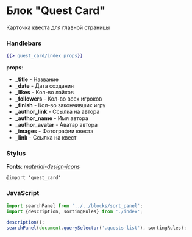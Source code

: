 # Блок "Quest Card"

Карточка квеста для главной страницы

### Handlebars

```handlebars
{{> quest_card/index props}}
```

**props**:

* **_title** - Название
* **_date** - Дата создания
* **_likes** - Кол-во лайков
* **_followers** - Кол-во всех игроков
* **_finish** - Кол-во закончивших игру
* **_author_link** - Ссылка на автора
* **_author_name** - Имя автора
* **_author_avatar** - Аватар автора
* **_images** - Фотографии квеста
* **_link** - Ссылка на квест

### Stylus

**Fonts**: [*material-design-icons*](https://github.com/google/material-design-icons)
```stylus
@import 'quest_card'
```

### JavaScript

```javascript
import searchPanel from '../../blocks/sort_panel';
import {description, sortingRules} from './index';

description();
searchPanel(document.querySelector('.quests-list'), sortingRules);
```
